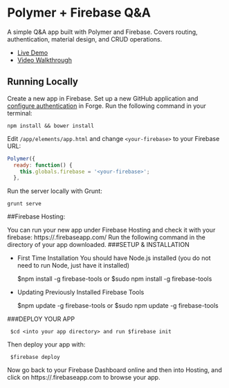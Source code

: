 # Polymer + Firebase Q&A

A simple Q&A app built with Polymer and Firebase. Covers routing, authentication, material design, and CRUD operations.

- [Live Demo](http://polymer-qa.divshot.io/)
- [Video Walkthrough](https://www.youtube.com/watch?v=gErWcBdd-F8)

## Running Locally

Create a new app in Firebase. Set up a new GitHub application and [configure authentication](https://www.firebase.com/docs/web/guide/login/github.html) in Forge. Run the following command in your terminal:

    npm install && bower install

Edit `/app/elements/app.html` and change `<your-firebase>` to your Firebase URL:

```javascript
Polymer({
  ready: function() {
    this.globals.firebase = '<your-firebase>';
  },
```

Run the server locally with Grunt:

    grunt serve
    
##Firebase Hosting:

You can run your new app under Firebase Hosting and check it with your firebase: https://<your-firebase>.firebaseapp.com/
Run the following command in the directory of your app downloaded.
###SETUP & INSTALLATION

- First Time Installation
You should have Node.js installed (you do not need to run Node, just have it installed)


     $npm install -g firebase-tools or $sudo npm install -g firebase-tools

- Updating Previously Installed Firebase Tools


     $npm update -g firebase-tools or $sudo npm update -g firebase-tools

###DEPLOY YOUR APP

     $cd <into your app directory> and run $firebase init
     
Then deploy your app with:

     $firebase deploy

Now go back to your Firebase Dashboard online and then into Hosting, and click on https://<your-firebase>.firebaseapp.com to browse your app.
